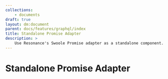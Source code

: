 ```yaml
---
collections: 
    - documents
draft: true
layout: dm:document
parent: docs/features/graphql/index
title: Standalone Promise Adapter
description: >
    Use Resonance's Swoole Promise adapter as a standalone component.
---
```


# Standalone Promise Adapter
